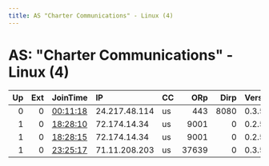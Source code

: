 ```yaml
---
title: AS "Charter Communications" - Linux (4)
---
```


# AS: "Charter Communications" - Linux (4)

|   Up |   Ext | JoinTime                                                                                            | IP            | CC   |   ORp |   Dirp | Version   | Contact   | Nickname       |   eFamMembers |
|-----:|------:|:----------------------------------------------------------------------------------------------------|:--------------|:-----|------:|-------:|:----------|:----------|:---------------|--------------:|
|    0 |     0 | [00:11:18](https://metrics.torproject.org/rs.html#details/4AF94897D2A2591A095B723295FB8C0799EA337E) | 24.217.48.114 | us   |   443 |   8080 | 0.3.5.8   | None      | Unnamed        |             1 |
|    1 |     0 | [18:28:10](https://metrics.torproject.org/rs.html#details/2BF05E78026EED1919A6ED6AB7BEA24CB25B5C5C) | 72.174.14.34  | us   |  9001 |      0 | 0.2.5.16  | Anonymous | DockerTorrelay |             1 |
|    1 |     0 | [18:28:15](https://metrics.torproject.org/rs.html#details/4E79230395152AE64172B85C13E528FF6C2AB8A9) | 72.174.14.34  | us   |  9001 |      0 | 0.2.5.16  | Anonymous | DockerTorrelay |             1 |
|    1 |     0 | [23:25:17](https://metrics.torproject.org/rs.html#details/773C8B2461AB708FC4CB67B36F9F6437537AB7E4) | 71.11.208.203 | us   | 37639 |      0 | 0.3.5.8   | None      | snap277        |             1 |
